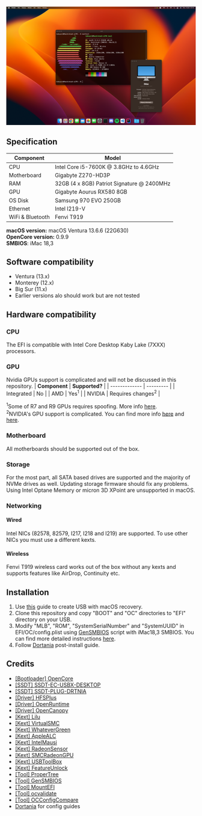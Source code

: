 ![Screenshot](screenshot.png)

## Specification
| **Component** | **Model** |
| ------------- | --------- |
| CPU | Intel Core i5-7600K @ 3.8GHz to 4.6GHz |
| Motherboard | Gigabyte Z270-HD3P |
| RAM | 32GB (4 x 8GB) Patriot Signature @ 2400MHz |
| GPU | Gigabyte Aourus RX580 8GB |
| OS Disk | Samsung 970 EVO 250GB |
| Ethernet | Intel I219-V |
| WiFi & Bluetooth | Fenvi T919 |

**macOS version:** macOS Ventura 13.6.6 (22G630)  
**OpenCore version:** 0.9.9  
**SMBIOS**: iMac 18,3

## Software compatibility
 - Ventura (13.x)
 - Monterey (12.x)
 - Big Sur (11.x)
 - Earlier versions alo should work but are not tested

## Hardware compatibility
### CPU
The EFI is compatible with Intel Core Desktop Kaby Lake (7XXX) processors.

### GPU
Nvidia GPUs support is complicated and will not be discussed in this repository. 
| **Component** | **Supported?** |
| ------------- | --------- |
| Integrated | No |
| AMD | Yes<sup>1</sup> |
| NVIDIA | Requires changes<sup>2</sup> |

<sup>1</sup>Some of R7 and R9 GPUs requires spoofing. More info [here](https://dortania.github.io/Getting-Started-With-ACPI/Universal/spoof.html).  
<sup>2</sup>NVIDIA's GPU support is complicated. You can find more info [here](https://dortania.github.io/OpenCore-Install-Guide/macos-limits.html#gpu-support) and [here](https://dortania.github.io/GPU-Buyers-Guide/modern-gpus/nvidia-gpu.html#pascal-series-gtx-10xx).

### Motherboard
All motherboards should be supported out of the box.

### Storage
For the most part, all SATA based drives are supported and the majority of NVMe drives as well. Updating storage firmware should fix any problems. Using Intel Optane Memory or micron 3D XPoint are unsupported in macOS.

### Networking
#### Wired
Intel NICs (82578, 82579, I217, I218 and I219) are supported. To use other NICs you must use a different kexts.
#### Wireless
Fenvi T919 wireless card works out of the box without any kexts and supports features like AirDrop, Continuity etc.

## Installation
 1. Use [this](https://dortania.github.io/OpenCore-Install-Guide/installer-guide/) guide to create USB with macOS recovery.
 2. Clone this repository and copy "BOOT" and "OC" directories to "EFI" directory on your USB.
 3. Modify "MLB", "ROM", "SystemSerialNumber" and "SystemUUID" in EFI/OC/config.plist using [GenSMBIOS](https://github.com/corpnewt/GenSMBIOS) script with iMac18,3 SMBIOS. You can find more detailed instructions [here](https://dortania.github.io/OpenCore-Install-Guide/config.plist/kaby-lake.html#platforminfo).
 4. Follow [Dortania](https://dortania.github.io/OpenCore-Post-Install/) post-install guide.

## Credits
 - [[Bootloader] OpenCore](https://github.com/acidanthera/OpenCorePkg)
 - [[SSDT] SSDT-EC-USBX-DESKTOP](https://github.com/dortania/Getting-Started-With-ACPI/blob/master/extra-files/compiled/SSDT-EC-USBX-DESKTOP.aml)
 - [[SSDT] SSDT-PLUG-DRTNIA](https://github.com/dortania/Getting-Started-With-ACPI/blob/master/extra-files/compiled/SSDT-PLUG-DRTNIA.aml)
 - [[Driver] HFSPlus](https://github.com/acidanthera/OcBinaryData/blob/master/Drivers/HfsPlus.efi)
 - [[Driver] OpenRuntime](https://github.com/acidanthera/OpenCorePkg)
 - [[Driver] OpenCanopy](https://github.com/acidanthera/OpenCorePkg)
 - [[Kext] Lilu](https://github.com/acidanthera/Lilu)
 - [[Kext] VirtualSMC](https://github.com/acidanthera/VirtualSMC)
 - [[Kext] WhateverGreen](https://github.com/acidanthera/WhateverGreen)
 - [[Kext] AppleALC](https://github.com/acidanthera/AppleALC)
 - [[Kext] IntelMausi](https://github.com/acidanthera/IntelMausi)
 - [[Kext] RadeonSensor](https://github.com/NootInc/RadeonSensor)
 - [[Kext] SMCRadeonGPU](https://github.com/NootInc/RadeonSensor)
 - [[Kext] USBToolBox](https://github.com/USBToolBox/kext)
 - [[Kext] FeatureUnlock](https://github.com/acidanthera/FeatureUnlock)
 - [[Tool] ProperTree](https://github.com/corpnewt/ProperTree)
 - [[Tool] GenSMBIOS](https://github.com/corpnewt/GenSMBIOS) 
 - [[Tool] MountEFI](https://github.com/corpnewt/MountEFI) 
 - [[Tool] ocvalidate](https://github.com/acidanthera/OpenCorePkg) 
 - [[Tool] OCConfigCompare](https://github.com/corpnewt/OCConfigCompare) 
 - [Dortania](https://dortania.github.io/) for config guides
